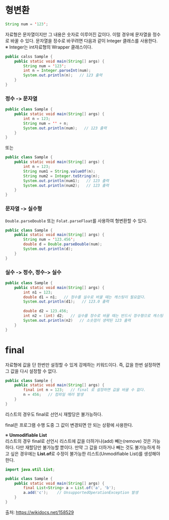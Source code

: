 # 형변환

```java
String num = '123';
```

자료형은 문자열이지만 그 내용은 숫자로 이루어진 값이다.
이럴 경우에 문자열을 정수로 바꿀 수 있다.
문자열을 정수로 바꾸려면 다음과 같이 Integer 클래스를 사용한다.   
※ Integer는 int자료형의 Wrapper 클래스이다.

```java
public calss Sample {
    public static void main(String[] args) {
        String num = '123';
        int n = Integer.parseInt(num);
        System.out.println(n);   // 123 출력
    }
}
```

### 정수 -> 문자열
```java
public class Sample {
    public static void main(String[] args) {
        int n = 123;
        String num = '' + n;
        System.out.println(num);   // 123 출력
    }
}
```
또는
```java
public class Sample {
    public static void main(String[] args) {
        int n = 123;
        String num1 = String.valueOf(n);
        String num2 = Integer.toString(n);
        System.out.println(num1);   // 123 출력
        System.out.println(num2);   // 123 출력
    }
}
```

### 문자열 -> 실수형
```Double.parseDouble``` 또는 ```Folat.parseFloat```를 사용하여 형변환할 수 있다.
```java
public class Sample {
    public static void main(String[] args) {
        String num = '123.456';
        double d = Double.parseDouble(num);
        System.out.println(d);
    }
}
```

### 실수 -> 정수, 정수-> 실수
```java
public class Sample {
    public static void main(String[] args) {
        int n1 = 123;
        double d1 = n1;   // 정수를 실수로 바꿀 때는 캐스팅이 필요없다.
        System.out.println(d1);   // 123.0 출력
      
        double d2 = 123.456;
        int n2 = (int) d2;   // 실수를 정수로 바꿀 때는 반드시 정수형으로 캐스팅해야 한다.
        System.out.println(n2)   // 소숫점이 생략된 123 출력
    }
}
```
      
# final
자료형에 값을 단 한번만 설정할 수 있게 강제하는 키워드이다.
즉, 값을 한번 설정하면 그 값을 다시 설정할 수 없다.
```java
public class Sample {
    public static void main(String[] args) {
        final int n = 123;   // final 로 설정하면 값을 바꿀 수 없다.
        n = 456;   // 컴파일 에러 발생
    }
}
```
리스트의 경우도 final로 선언시 재할당은 불가능하다.

final은 프로그램 수행 도중 그 값이 변경되면 안 되는 상황에 사용한다.

※ **Unmodifiable List**   
리스트의 경우 final로 선언시 리스트에 값을 더하거나(add) 빼는(remove) 것은 가능하다.
다만 재할당만 불가능할 뿐이다.
만약 그 값을 더하거나 빼는 것도 불가능하게 하고 싶은 경우에는 **List.of**로 수정이 불가능한 리스트(Unmodifiable List)를 생성해야 한다.
```java
import java.util.List;

public class Sample {
    public static void main(String[] args) {
        final List<String> a = List.of('a', 'b');
        a.add('c');    // UnsupportedOperationException 발생
    }
}
```
      
출처: https://wikidocs.net/158529
